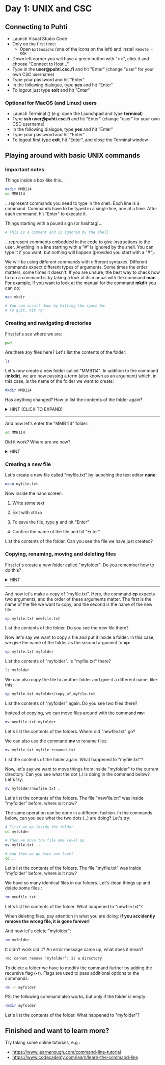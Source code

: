 # Day 1: UNIX and CSC

## Connecting to Puhti

* Launch Visual Studio Code
* Only on the first time: 
    - Open `Extensions` (one of the icons on the left) and install `Remote - SSH`  
* Down left corner you will have a green button with "><", click it and choose "Connect to Host..."
* Type in the **user<span>@puhti.csc.fi** and hit "Enter" (change "user" for your own CSC username) 
* Type your password and hit "Enter"
* In the following dialogue, type **yes** and hit "Enter"
* To logout just type **exit** and hit "Enter"

### Optional for MacOS (and Linux) users 

* Launch Terminal ()
(e.g. open the Launchpad and type **terminal**)
* Type **ssh user<span>@puhti.csc.fi** and hit "Enter" (change "user" for your own CSC username)
* In the following dialogue, type **yes** and hit "Enter"
* Type your password and hit "Enter"
* To logout first type **exit**, hit "Enter", and close the Terminal window

## Playing around with basic UNIX commands

### Important notes

Things inside a box like this...

```bash
mkdir MMB114
cd MMB114
```
...represent commands you need to type in the shell. Each line is a command. Commands have to be typed in a single line, one at a time. After each command, hit “Enter” to execute it.

Things starting with a pound sign (or hashtag)...

```bash
# This is a comment and is ignored by the shell
```

...represent comments embedded in the code to give instructions to the user. Anything in a line starting with a "#" is ignored by the shell. You can type it if you want, but nothing will happen (provided you start with a "#").

We will be using different commands with different syntaxes. Different commands expect different types of arguments. Some times the order matters, some times it doesn't. If you are unsure, the best way to check how to run a command is by taking a look at its manual with the command **man**. For example, if you want to look at the manual for the command **mkdir** you can do:

```bash
man mkdir

# You can scroll down by hitting the space bar
# To quit, hit "q"
```

### Creating and navigating directories

First let's see where we are:

```bash
pwd
```

Are there any files here? Let's list the contents of the folder:

```bash
ls
```

Let's now create a new folder called "MMB114". In addition to the command (**mkdir**), we are now passing a term (also known as an argument) which, in this case, is the name of the folder we want to create:

```bash
mkdir MMB114
```

Has anything changed? How to list the contents of the folder again?

<details>
<summary>
HINT (CLICK TO EXPAND)
</summary>

> ls

</details>  

---

And now let's enter the "MMB114" folder:

```bash
cd MMB114
```

Did it work? Where are we now?

<details>
<summary>
HINT
</summary>

> pwd

</details>  

### Creating a new file

Let's create a new file called "myfile.txt" by launching the text editor **nano**:

```bash
nano myfile.txt
```

Now inside the nano screen:

1. Write some text

2. Exit with ctrl+x

3. To save the file, type **y** and hit "Enter"

4. Confirm the name of the file and hit "Enter"

List the contents of the folder. Can you see the file we have just created?


### Copying, renaming, moving and deleting files

First let's create a new folder called "myfolder". Do you remember how to do this?

<details>
<summary>
HINT
</summary>

> mkdir myfolder

</details>  

---

And now let's make a copy of "myfile.txt". Here, the command **cp** expects two arguments, and the order of these arguments matter. The first is the name of the file we want to copy, and the second is the name of the new file:

```bash
cp myfile.txt newfile.txt
```

List the contents of the folder. Do you see the new file there?  

Now let's say we want to copy a file and put it inside a folder. In this case, we give the name of the folder as the second argument to **cp**:

```bash
cp myfile.txt myfolder
```

List the contents of "myfolder". Is "myfile.txt" there?

```bash
ls myfolder
```

We can also copy the file to another folder and give it a different name, like this:

```bash
cp myfile.txt myfolder/copy_of_myfile.txt
```

List the contents of "myfolder" again.  Do you see two files there?

Instead of copying, we can move files around with the command **mv**:

```bash
mv newfile.txt myfolder
```

Let's list the contents of the folders. Where did "newfile.txt" go?

We can also use the command **mv** to rename files:

```bash
mv myfile.txt myfile_renamed.txt
```

List the contents of the folder again. What happened to "myfile.txt"?

Now, let's say we want to move things from inside "myfolder" to the current directory. Can you see what the dot (**.**) is doing in the command below? Let's try:

```bash
mv myfolder/newfile.txt .
```

Let's list the contents of the folders. The file "newfile.txt" was inside "myfolder" before, where is it now?  

The same operation can be done in a different fashion. In the commands below, can you see what the two dots (**..**) are doing? Let's try:

```bash
# First we go inside the folder
cd myfolder

# Then we move the file one level up
mv myfile.txt ..

# And then we go back one level
cd ..
```

Let's list the contents of the folders. The file "myfile.txt" was inside "myfolder" before, where is it now?  

We have so many identical files in our folders. Let's clean things up and delete some files :

```bash
rm newfile.txt
```

Let's list the contents of the folder. What happened to "newfile.txt"?  

When deleting files, pay attention in what you are doing: **if you accidently remove the wrong file, it is gone forever!**

And now let's delete "myfolder":

```bash
rm myfolder
```

It didn't work did it? An error message came up, what does it mean?

```bash
rm: cannot remove ‘myfolder’: Is a directory
```

To delete a folder we have to modify the command further by adding the recursive flag (**-r**). Flags are used to pass additional options to the commands:

```bash
rm -r myfolder
```

PS: the following command also works, but only if the folder is empty:

```bash
rmdir myfolder
```

Let's list the contents of the folder. What happened to "myfolder"?  


## Finished and want to learn more?

Try taking some online tutorials, e.g.:

* https://www.learnenough.com/command-line-tutorial
* https://www.codecademy.com/learn/learn-the-command-line

